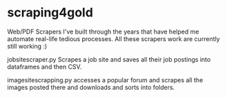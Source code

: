 # scraping4gold
Web/PDF Scrapers I've built through the years that have helped me automate real-life tedious processes. All these scrapers work are currently still working :)

jobsitescraper.py Scrapes a job site and saves all their job postings into dataframes and then CSV. 

imagesitescrapping.py accesses a popular forum and scrapes all the images posted there and downloads and sorts into folders. 
